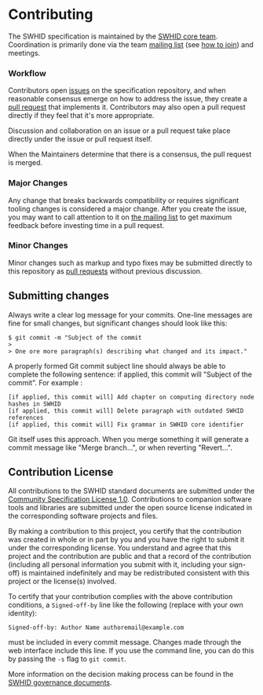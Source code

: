 # Contributing

The SWHID specification is maintained by the [SWHID core team][swhid-core-team].
Coordination is primarily done via the team [mailing list][swhid-list] (see [how to join][howto-join]) and meetings.

### Workflow
Contributors open [issues][issues] on the specification repository, and when reasonable consensus emerge on how to address the issue, they create a [pull request][pull-requests] that implements it. Contributors may also open a pull request directly if they feel that it's more appropriate.

Discussion and collaboration on an issue or a pull request take place directly under the issue or pull request itself.

When the Maintainers determine that there is a consensus, the pull request is merged.

### Major Changes

Any change that breaks backwards compatibility or requires significant tooling changes is considered a major change. After you create the issue, you may want to call attention to it on [the mailing list][swhid-list] to get maximum feedback before investing time in a pull request.

### Minor Changes

Minor changes such as markup and typo fixes may be submitted directly to this repository as [pull requests][pull-requests] without previous discussion.

## Submitting changes

Always write a clear log message for your commits. One-line messages are fine for small changes, but significant changes should look like this:

    $ git commit -m "Subject of the commit
    > 
    > One ore more paragraph(s) describing what changed and its impact."

A properly formed Git commit subject line should always be able to complete the following sentence: if applied, this commit will "Subject of the commit". For example :

    [if applied, this commit will] Add chapter on computing directory node hashes in SWHID
    [if applied, this commit will] Delete paragraph with outdated SWHID references
    [if applied, this commit will] Fix grammar in SWHID core identifier

Git itself uses this approach. When you merge something it will generate a commit message like "Merge branch...", or when reverting "Revert...".


## Contribution License

All contributions to the SWHID standard documents are submitted under the [Community Specification License 1.0](https://github.com/swhid/governance/blob/main/1._Community_Specification_License_1.0.md).
Contributions to companion software tools and libraries are submitted under the open source license indicated in the corresponding software projects and files.

By making a contribution to this project, you certify that the contribution was created in whole or in part by you and you have the right to submit it under the corresponding license.
You understand and agree that this project and the contribution are public and that a record of the contribution (including all personal information you submit with it, including your sign-off) is maintained indefinitely and may be redistributed consistent with this project or the license(s) involved.

To certify that your contribution complies with the above contribution conditions, a `Signed-off-by` line like the following (replace with your own identity):

    Signed-off-by: Author Name authoremail@example.com
	
must be included in every commit message.
Changes made through the web interface include this line. If you use the command line, you can do this by passing the `-s` flag to `git commit`.

More information on the decision making process can be found in the [SWHID governance documents](https://github.com/swhid/governance/).


[issues]: https://github.com/swhid/specification/issues/
[pull-requests]: https://github.com/swhid/specification/pulls/
[swhid-list]: https://groups.google.com/g/swhid-discuss
[howto-join]: https://support.google.com/a/users/answer/9304806
[swhid-core-team]: https://swhid.github.io/coreteam
